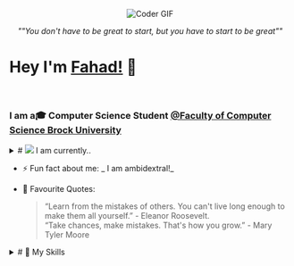 
<p align="center">

  <img src="https://media.giphy.com/media/12B39IawiNS7QI/giphy.gif" height="45px" alt="Coder GIF">
  
</p>


<div align="center">

  *""You don't have to be great to start, but you have to start to be great""*
<!--
[![Repos Badge](https://badges.pufler.dev/repos/fahad-ansar)](https://badges.pufler.dev)
-->

</div>


# Hey I'm [Fahad!](https://www.linkedin.com/in/fahadansar1/) 👋

<br/>
 
### I am a🎓 Computer Science Student  <a href="https://brocku.ca/programs/undergraduate/computer-science/">@Faculty of Computer Science Brock University</a>

<details>
<summary> # <img src="https://media.giphy.com/media/mtAU9hD8qdrBC/giphy.gif" width="50" draggable="false" > I am currently.. </summary>


- 📖 ..Reading: "**The Definitive Guide: Master the World's Most-Used Programming Language**" by [@David Flanagan](https://davidflanagan.com/)

- 🏃‍♂️ ..passionate about Web Developement, Mobile development and Quantum Computing 

- 🚧 ..focused on improving my ability to provide high quality web applications 

- 🍀 ..Excited to discuss about Machine Learning

</details>

- ⚡ Fun fact about me: _ I am ambidextral!_
- 💬 Favourite Quotes: 

  > “Learn from the mistakes of others. You can't live long enough to make them all yourself.” - Eleanor Roosevelt. <br/>
  > “Take chances, make mistakes. That's how you grow.” - Mary Tyler Moore

<details>
  <summary># 🧰 My Skills</summary>

<div align="center">

<code><img height="40" src="https://user-images.githubusercontent.com/44476743/221657686-769796c7-10d2-411f-8d44-888537e9123d.png"></code>
<code><img height="40" src="https://user-images.githubusercontent.com/44476743/221654317-2f1f2609-2af5-4c2a-9e6b-dd5a0a54b0fd.png"></code>
<code><img height="40" src="https://raw.githubusercontent.com/github/explore/80688e429a7d4ef2fca1e82350fe8e3517d3494d/topics/python/python.png"></code>
<code><img height="40" src="https://user-images.githubusercontent.com/44476743/221661465-36d2d16e-1fa5-48f3-add4-e27692b802e0.png"></code>
<code><img height="40" src="https://user-images.githubusercontent.com/44476743/221660357-8e2d848c-acb9-4453-bb32-aea9cfc9514e.png"></code>

<br />

  
<code><img height="40" src="https://raw.githubusercontent.com/github/explore/80688e429a7d4ef2fca1e82350fe8e3517d3494d/topics/html/html.png"></code>
<code><img height="40" src="https://raw.githubusercontent.com/github/explore/80688e429a7d4ef2fca1e82350fe8e3517d3494d/topics/css/css.png"></code>
<code><img height="40" src="https://user-images.githubusercontent.com/44476743/221658208-7dc9ca83-4bd3-41db-b0a5-0e5a4dde5bff.png"></code>
<code><img height="40" src="https://user-images.githubusercontent.com/44476743/221665191-7997eefc-70f5-4066-9214-db7162d7eef6.png"></code>
<code><img height="40" src="https://raw.githubusercontent.com/github/explore/80688e429a7d4ef2fca1e82350fe8e3517d3494d/topics/react/react.png"></code>



</div>
</details>

